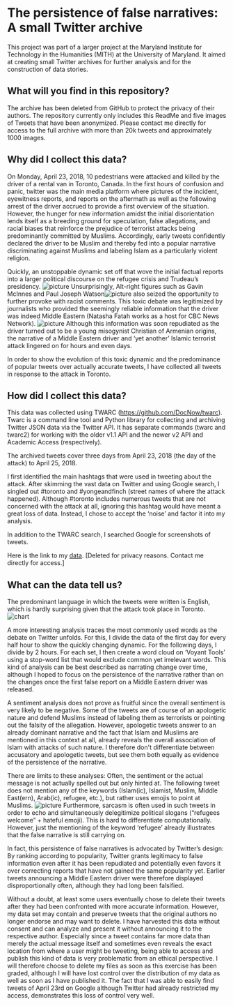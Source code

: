 # The persistence of false narratives: A small Twitter archive

This project was part of a larger project at the Maryland Institute for Technology in the Humanities (MITH) at the University of Maryland. It aimed at creating small Twitter archives for further analysis and for the construction of data stories.



## What will you find in this repository?

The archive has been deleted from GitHub to protect the privacy of their authors. The repository currently only includes this ReadMe and five images of Tweets that have been anonymized. Please contact me directly for access to the full archive with more than 20k tweets and approximately 1000 images.



## Why did I collect this data?

On Monday, April 23, 2018, 10 pedestrians were attacked and killed by the driver of a rental van in Toronto, Canada. In the first hours of confusion and panic, twitter was the main media platform where pictures of the incident, eyewitness reports, and reports on the aftermath as well as the following arrest of the driver accrued to provide a first overview of the situation. However, the hunger for new information amidst the initial disorientation lends itself as a breeding ground for speculation, false allegations, and racial biases that reinforce the prejudice of terrorist attacks being predominantly committed by Muslims. Accordingly, early tweets confidently declared the driver to be Muslim and thereby fed into a popular narrative discriminating against Muslims and labeling Islam as a particularly violent religion. 


Quickly, an unstoppable dynamic set off that wove the initial factual reports into a larger political discourse on the refugee crisis and Trudeau’s presidency. ![picture](https://github.com/IKFKirchner/datastory/blob/master/MITH%20Tweet%206.png) Unsurprisingly, Alt-right figures such as Gavin McInnes and Paul Joseph Watson![picture](https://github.com/IKFKirchner/datastory/blob/master/MITH%20Tweet%205.png) also seized the opportunity to further provoke with racist comments. This toxic debate was legitimized by journalists who provided the seemingly reliable information that the driver was indeed Middle Eastern (Natasha Fatah works as a host for CBC News Network). ![picture](https://github.com/IKFKirchner/datastory/blob/master/MITH%20Tweet%203.png) Although this information was soon repudiated as the driver turned out to be a young misogynist Christian of Armenian origins, the narrative of a Middle Eastern driver and ‘yet another’ Islamic terrorist attack lingered on for hours and even days. 


In order to show the evolution of this toxic dynamic and the predominance of popular tweets over actually accurate tweets, I have collected all tweets in response to the attack in Toronto. 



## How did I collect this data?

This data was collected using TWARC (https://github.com/DocNow/twarc). Twarc is a command line tool and Python library for collecting and archiving Twitter JSON data via the Twitter API. It has separate commands (twarc and twarc2) for working with the older v1.1 API and the newer v2 API and Academic Access (respectively).

The archived tweets cover three days from April 23, 2018 (the day of the attack) to April 25, 2018.

I first identified the main hashtags that were used in tweeting about the attack. After skimming the vast data on Twitter and using Google search, I singled out #toronto and #yongeandfinch (street names of where the attack happened). Although #toronto includes numerous tweets that are not concerned with the attack at all, ignoring this hashtag would have meant a great loss of data. Instead, I chose to accept the ‘noise’ and factor it into my analysis. 

In addition to the TWARC search, I searched Google for screenshots of tweets.

Here is the link to my [data](https://github.com/IKFKirchner/datastory/blob/master/data/tweets.csv). [Deleted for privacy reasons. Contact me directly for access.]



## What can the data tell us?


The predominant language in which the tweets were written is English, which is hardly surprising given that the attack took place in Toronto. ![chart](https://github.com/IKFKirchner/datastory/blob/master/chart.png)



A more interesting analysis traces the most commonly used words as the debate on Twitter unfolds. For this, I divide the data of the first day for every half hour to show the quickly changing dynamic. For the following days, I divide by 2 hours. For each set, I then create a word cloud on ‘Voyant Tools’ using a stop-word list that would exclude common yet irrelevant words. This kind of analysis can be best described as narrating change over time, although I hoped to focus on the persistence of the narrative rather than on the changes once the first false report on a Middle Eastern driver was released. 


A sentiment analysis does not prove as fruitful since the overall sentiment is very likely to be negative. Some of the tweets are of course of an apologetic nature and defend Muslims instead of labeling them as terrorists or pointing out the falsity of the allegation. However, apologetic tweets answer to an already dominant narrative and the fact that Islam and Muslims are mentioned in this context at all, already reveals the overall association of Islam with attacks of such nature. I therefore don't differentiate between accusatory and apologetic tweets, but see them both equally as evidence of the persistence of the narrative.


There are limits to these analyses: Often, the sentiment or the actual message is not actually spelled out but only hinted at. The following tweet does not mention any of the keywords (Islam(ic), Islamist, Muslim, Middle East(ern), Arab(ic), refugee, etc.), but rather uses emojis to point at Muslims. ![picture](https://github.com/IKFKirchner/datastory/blob/master/MITH%20Tweet%201.png) Furthermore, sarcasm is often used in such tweets in order to echo and simultaneously delegitimize political slogans (“refugees welcome” + hateful emoji). This is hard to differentiate computationally. However, just the mentioning of the keyword ‘refugee’ already illustrates that the false narrative is still carrying on.


In fact, this persistence of false narratives is advocated by Twitter’s design: By ranking according to popularity, Twitter grants legitimacy to false information even after it has been repudiated and potentially even favors it over correcting reports that have not gained the same popularity yet. Earlier tweets announcing a Middle Eastern driver were therefore displayed disproportionally often, although they had long been falsified. 


Without a doubt, at least some users eventually chose to delete their tweets after they had been confronted with more accurate information. However, my data set may contain and preserve tweets that the original authors no longer endorse and may want to delete. I have harvested this data without consent and can analyze and present it without announcing it to the respective author. Especially since a tweet contains far more data than merely the actual message itself and sometimes even reveals the exact location from where a user might be tweeting, being able to access and publish this kind of data is very problematic from an ethical perspective. I will therefore choose to delete my files as soon as this exercise has been graded, although I will have lost control over the distribution of my data as well as soon as I have published it. The fact that I was able to easily find tweets of April 23rd on Google although Twitter had already restricted my access, demonstrates this loss of control very well.










